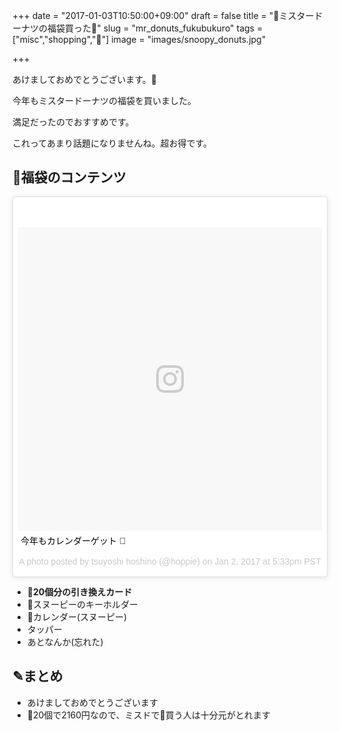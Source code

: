 +++
date = "2017-01-03T10:50:00+09:00"
draft = false
title = "🍩ミスタードーナツの福袋買った🍩"
slug = "mr_donuts_fukubukuro"
tags = ["misc","shopping","🍩"]
image = "images/snoopy_donuts.jpg"

+++

あけましておめでとうございます。🎍

今年もミスタードーナツの福袋を買いました。

満足だったのでおすすめです。

これってあまり話題になりませんね。超お得です。

<!--more-->

## 🍩福袋のコンテンツ

<blockquote class="instagram-media" data-instgrm-captioned data-instgrm-version="7" style=" background:#FFF; border:0; border-radius:3px; box-shadow:0 0 1px 0 rgba(0,0,0,0.5),0 1px 10px 0 rgba(0,0,0,0.15); margin: 1px; max-width:658px; padding:0; width:99.375%; width:-webkit-calc(100% - 2px); width:calc(100% - 2px);"><div style="padding:8px;"> <div style=" background:#F8F8F8; line-height:0; margin-top:40px; padding:50.0% 0; text-align:center; width:100%;"> <div style=" background:url(data:image/png;base64,iVBORw0KGgoAAAANSUhEUgAAACwAAAAsCAMAAAApWqozAAAABGdBTUEAALGPC/xhBQAAAAFzUkdCAK7OHOkAAAAMUExURczMzPf399fX1+bm5mzY9AMAAADiSURBVDjLvZXbEsMgCES5/P8/t9FuRVCRmU73JWlzosgSIIZURCjo/ad+EQJJB4Hv8BFt+IDpQoCx1wjOSBFhh2XssxEIYn3ulI/6MNReE07UIWJEv8UEOWDS88LY97kqyTliJKKtuYBbruAyVh5wOHiXmpi5we58Ek028czwyuQdLKPG1Bkb4NnM+VeAnfHqn1k4+GPT6uGQcvu2h2OVuIf/gWUFyy8OWEpdyZSa3aVCqpVoVvzZZ2VTnn2wU8qzVjDDetO90GSy9mVLqtgYSy231MxrY6I2gGqjrTY0L8fxCxfCBbhWrsYYAAAAAElFTkSuQmCC); display:block; height:44px; margin:0 auto -44px; position:relative; top:-22px; width:44px;"></div></div> <p style=" margin:8px 0 0 0; padding:0 4px;"> <a href="https://www.instagram.com/p/BOyK96Cg8zx/" style=" color:#000; font-family:Arial,sans-serif; font-size:14px; font-style:normal; font-weight:normal; line-height:17px; text-decoration:none; word-wrap:break-word;" target="_blank">今年もカレンダーゲット 🍩</a></p> <p style=" color:#c9c8cd; font-family:Arial,sans-serif; font-size:14px; line-height:17px; margin-bottom:0; margin-top:8px; overflow:hidden; padding:8px 0 7px; text-align:center; text-overflow:ellipsis; white-space:nowrap;">A photo posted by tsuyoshi hoshino (@hoppie) on <time style=" font-family:Arial,sans-serif; font-size:14px; line-height:17px;" datetime="2017-01-03T01:33:37+00:00">Jan 2, 2017 at 5:33pm PST</time></p></div></blockquote>
<script async defer src="//platform.instagram.com/en_US/embeds.js"></script>

* **🍩20個分の引き換えカード**
* 🐶スヌーピーのキーホルダー
* 📅カレンダー(スヌーピー)
* タッパー
* あとなんか(忘れた)

## ✎まとめ

* あけましておめでとうございます
* 🍩20個で2160円なので、ミスドで🍩買う人は十分元がとれます
